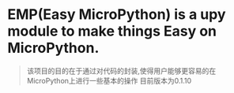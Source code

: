 # EMP(Easy MicroPython) is a upy module to make things Easy on MicroPython.

> 该项目的目的在于通过对代码的封装,使得用户能够更容易的在MicroPython上进行一些基本的操作
目前版本为0.1.10